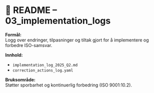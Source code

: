 # 📝 README – 03_implementation_logs

**Formål:**  
Logg over endringer, tilpasninger og tiltak gjort for å implementere og forbedre ISO-samsvar.

**Innhold:**  
- `implementation_log_2025_Q2.md`
- `correction_actions_log.yaml`

**Bruksområde:**  
Støtter sporbarhet og kontinuerlig forbedring (ISO 9001:10.2).
